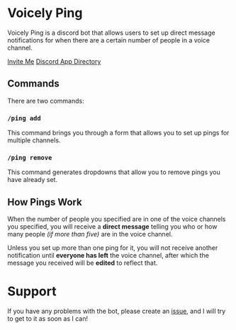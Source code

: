 # Voicely Ping
Voicely Ping is a discord bot that allows users to set up direct message notifications for when there are a certain number of people in a voice channel.

[Invite Me](https://discord.com/oauth2/authorize?client_id=1290742648377966735)
[Discord App Directory](https://discord.com/application-directory/1290742648377966735)
## Commands
There are two commands:
### `/ping add`
This command brings you through a form that allows you to set up pings for multiple channels.
### `/ping remove`
This command generates dropdowns that allow you to remove pings you have already set.
## How Pings Work
When the number of people you specified are in one of the voice channels you specified, you will receive a **direct message** telling you who or how many people *(if more than five)* are in the voice channel.

Unless you set up more than one ping for it, you will not receive another notification until **everyone has left** the voice channel, after which the message you received will be **edited** to reflect that.
# Support
If you have any problems with the bot, please create an [issue](https://github.com/Erallie/voicely-ping/issues), and I will try to get to it as soon as I can!